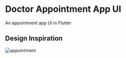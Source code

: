 # Doctor Appointment App UI
 An appointment app UI in Flutter
 
## Design Inspiration

![appointment](https://user-images.githubusercontent.com/38382273/119204192-8477af00-ba9d-11eb-8b6d-cedbada094cf.jpg)
